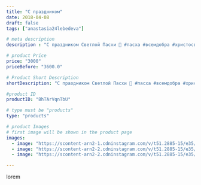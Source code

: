 ```yaml
---
title: "С праздником"
date: 2018-04-08
draft: false
tags: ["anastasia24lebedeva"]

# meta description
description : "С праздником Светлой Пасхи 🌻 #пасха #всемдобра #христосвоскресе"

# product Price
price: "3000"
priceBefore: "3600.0"

# Product Short Description
shortDescription: "С праздником Светлой Пасхи 🌻 #пасха #всемдобра #христосвоскресе"

#product ID
productID: "BhTArVqnTbU"

# type must be "products"
type: "products"

# product Images
# first image will be shown in the product page
images:
  - image: "https://scontent-arn2-1.cdninstagram.com/v/t51.2885-15/e35/30084423_448145928944224_5060971818433642496_n.jpg?tp=1&_nc_ht=scontent-arn2-1.cdninstagram.com&_nc_cat=104&_nc_ohc=NI4CJ-GrDdUAX-I1iu2&ccb=7-4&oh=84a0a583966c9b8119c80df15e4672f0&oe=60835052&ig_cache_key=MTc1Mjc0NzAyODcxMjM1MzcwNg%3D%3D.2-ccb7-4"
  - image: "https://scontent-arn2-2.cdninstagram.com/v/t51.2885-15/e35/29739033_2040329479623936_9094399284261945344_n.jpg?tp=1&_nc_ht=scontent-arn2-2.cdninstagram.com&_nc_cat=100&_nc_ohc=tXyczI_XZ5YAX-x7lXO&ccb=7-4&oh=cfddf3de7b70c5b4b0d8e9e5850eb72d&oe=60849A7E&ig_cache_key=MTc1Mjc0NzA0MDc0MTUyNDgyOA%3D%3D.2-ccb7-4"
  - image: "https://scontent-arn2-2.cdninstagram.com/v/t51.2885-15/e35/29714453_2059661164305144_2468166444852969472_n.jpg?tp=1&_nc_ht=scontent-arn2-2.cdninstagram.com&_nc_cat=100&_nc_ohc=mm6ofx3V54YAX-dsLLD&ccb=7-4&oh=cfe36610572f5b8afd7d90c570cd88f8&oe=6083AFD8&ig_cache_key=MTc1Mjc0NzA1MDgyNDY3OTQ0MA%3D%3D.2-ccb7-4"

---
```

lorem
